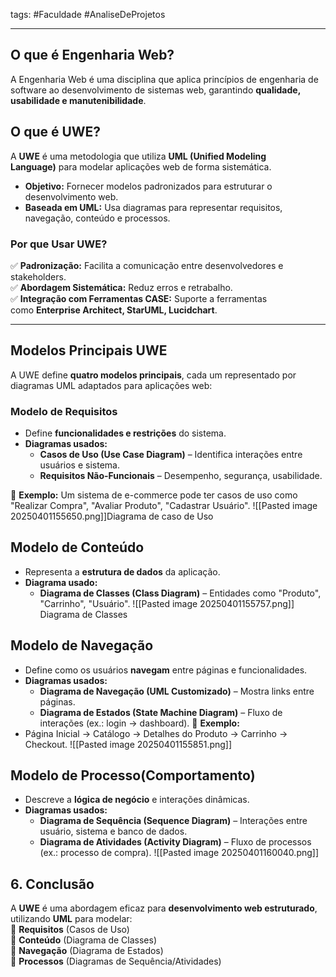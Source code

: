 tags: #Faculdade #AnaliseDeProjetos 
___
## O que é Engenharia Web?
A Engenharia Web é uma disciplina que aplica princípios de engenharia de software ao desenvolvimento de sistemas web, garantindo **qualidade, usabilidade e manutenibilidade**.
## O que é UWE?
A **UWE** é uma metodologia que utiliza **UML (Unified Modeling Language)** para modelar aplicações web de forma sistemática.
- **Objetivo:** Fornecer modelos padronizados para estruturar o desenvolvimento web.
- **Baseada em UML:** Usa diagramas para representar requisitos, navegação, conteúdo e processos.
### **Por que Usar UWE?**
✅ **Padronização:** Facilita a comunicação entre desenvolvedores e stakeholders.  
✅ **Abordagem Sistemática:** Reduz erros e retrabalho.  
✅ **Integração com Ferramentas CASE:** Suporte a ferramentas como **Enterprise Architect, StarUML, Lucidchart**.
___
## Modelos Principais UWE
A UWE define **quatro modelos principais**, cada um representado por diagramas UML adaptados para aplicações web:
### Modelo de Requisitos
- Define **funcionalidades e restrições** do sistema.
- **Diagramas usados:**
    - **Casos de Uso (Use Case Diagram)** – Identifica interações entre usuários e sistema.
    - **Requisitos Não-Funcionais** – Desempenho, segurança, usabilidade.

📌 **Exemplo:** Um sistema de e-commerce pode ter casos de uso como "Realizar Compra", "Avaliar Produto", "Cadastrar Usuário".
![[Pasted image 20250401155650.png]]Diagrama de caso de Uso
## Modelo de Conteúdo
- Representa a **estrutura de dados** da aplicação.
- **Diagrama usado:**
    - **Diagrama de Classes (Class Diagram)** – Entidades como "Produto", "Carrinho", "Usuário".
![[Pasted image 20250401155757.png]]
Diagrama de Classes

## Modelo de Navegação
- Define como os usuários **navegam** entre páginas e funcionalidades.
- **Diagramas usados:**
    - **Diagrama de Navegação (UML Customizado)** – Mostra links entre páginas.
    - **Diagrama de Estados (State Machine Diagram)** – Fluxo de interações (ex.: login → dashboard).
📌 **Exemplo:**
- Página Inicial → Catálogo → Detalhes do Produto → Carrinho → Checkout.
![[Pasted image 20250401155851.png]]

## Modelo de Processo(Comportamento)
- Descreve a **lógica de negócio** e interações dinâmicas.
- **Diagramas usados:**
    - **Diagrama de Sequência (Sequence Diagram)** – Interações entre usuário, sistema e banco de dados.
    - **Diagrama de Atividades (Activity Diagram)** – Fluxo de processos (ex.: processo de compra).
![[Pasted image 20250401160040.png]]
## **6. Conclusão**

A **UWE** é uma abordagem eficaz para **desenvolvimento web estruturado**, utilizando **UML** para modelar:  
🔹 **Requisitos** (Casos de Uso)  
🔹 **Conteúdo** (Diagrama de Classes)  
🔹 **Navegação** (Diagrama de Estados)  
🔹 **Processos** (Diagramas de Sequência/Atividades)
